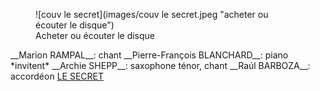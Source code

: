 
<!-- ### *SORTIE le 18 octobre 2019* -->
<div style="margin: 0" class="clearfix ">
<figure left-aside class="clickable image half left" mdfile="buyLeSecret.md" >
![couv le secret](images/couv le secret.jpeg "acheter ou écouter le disque")
<figcaption>Acheter ou écouter le disque</figurecaption>
</figure>
__Marion RAMPAL__: chant  
__Pierre-François BLANCHARD__: piano  
*invitent*  
__Archie SHEPP__: saxophone ténor, chant  
__Raúl BARBOZA__: accordéon
<a class="button text-center special-font h2 narrow" href="#lesecret.0" du-smooth-scroll>LE SECRET</a>
</div>